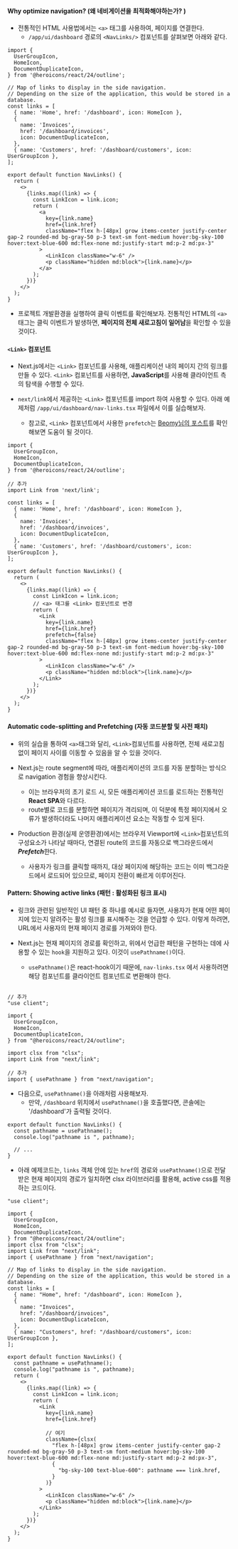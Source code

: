 
#### Why optimize navigation? (왜 네비게이션을 최적화해야하는가? )

- 전통적인 HTML 사용법에서는 `<a>` 태그를 사용하여, 페이지를 연결한다.
	- `/app/ui/dashboard` 경로의 `<NavLinks/>` 컴포넌트를 살펴보면 아래와 같다.
```tsx
import {
  UserGroupIcon,
  HomeIcon,
  DocumentDuplicateIcon,
} from '@heroicons/react/24/outline';

// Map of links to display in the side navigation.
// Depending on the size of the application, this would be stored in a database.
const links = [
  { name: 'Home', href: '/dashboard', icon: HomeIcon },
  {
    name: 'Invoices',
    href: '/dashboard/invoices',
    icon: DocumentDuplicateIcon,
  },
  { name: 'Customers', href: '/dashboard/customers', icon: UserGroupIcon },
];
  
export default function NavLinks() {
  return (
    <>
      {links.map((link) => {
        const LinkIcon = link.icon;
        return (
          <a
            key={link.name}
            href={link.href}
            className="flex h-[48px] grow items-center justify-center gap-2 rounded-md bg-gray-50 p-3 text-sm font-medium hover:bg-sky-100 hover:text-blue-600 md:flex-none md:justify-start md:p-2 md:px-3"
          >
            <LinkIcon className="w-6" />
            <p className="hidden md:block">{link.name}</p>
          </a>
        );
      })}
    </>
  );
}
```

- 프로젝트 개발환경을 실행하여 클릭 이벤트를 확인해보자. 전통적인 HTML의 `<a>`태그는 클릭 이벤트가 발생하면, **페이지의 전체 새로고침이 일어남**을 확인할 수 있을 것이다.


#### `<Link>` 컴포넌트

- Next.js에서는 `<Link>` 컴포넌트를  사용해, 애플리케이션 내의 페이지 간의 링크를 만들 수 있다. `<Link>` 컴포넌트를 사용하면, **JavaScript**를 사용해 클라이언트 측의 탐색을 수행할 수 있다.

- `next/link`에서 제공하는 `<Link>` 컴포넌트를 import 하여 사용할 수 있다. 아래 예제처럼 `/app/ui/dashboard/nav-links.tsx` 파일에서 이를 실습해보자. 
	- 참고로, `<Link>` 컴포넌트에서 사용한 `prefetch`는 [Beomy님의 포스트](https://beomy.github.io/tech/browser/preload-preconnect-prefetch/)를 확인해보면 도움이 될 것이다.  

```tsx
import {
  UserGroupIcon,
  HomeIcon,
  DocumentDuplicateIcon,
} from '@heroicons/react/24/outline';

// 추가
import Link from 'next/link';

const links = [
  { name: 'Home', href: '/dashboard', icon: HomeIcon },
  {
    name: 'Invoices',
    href: '/dashboard/invoices',
    icon: DocumentDuplicateIcon,
  },
  { name: 'Customers', href: '/dashboard/customers', icon: UserGroupIcon },
];

export default function NavLinks() {
  return (
    <>
      {links.map((link) => {
        const LinkIcon = link.icon;
        // <a> 태그를 <Link> 컴포넌트로 변경
        return (
          <Link
            key={link.name}
            href={link.href}
            prefetch={false}
            className="flex h-[48px] grow items-center justify-center gap-2 rounded-md bg-gray-50 p-3 text-sm font-medium hover:bg-sky-100 hover:text-blue-600 md:flex-none md:justify-start md:p-2 md:px-3"
          >
            <LinkIcon className="w-6" />
            <p className="hidden md:block">{link.name}</p>
          </Link>
        );
      })}
    </>
  );
}
```


#### Automatic code-splitting and Prefetching (자동 코드분할 및 사전 패치)

- 위의 실습을 통하여 `<a>`태그와 달리, `<Link>`컴포넌트를 사용하면,  전체 새로고침 없이 페이지 사이를 이동할 수 있음을 알 수 있을 것이다.

- Next.js는 route segment에 따라, 애플리케이션의 코드를 자동 분할하는 방식으로 navigation 경험을 향상시킨다.
	- 이는 브라우저의 초기 로드 시, 모든 애플리케이션 코드를 로드하는 전통적인 **React SPA**와 다르다.
	- route별로 코드를 분할하면 페이지가 격리되며, 이 덕분에 특정 페이지에서 오류가 발생하더라도 나머지 애플리케이션 요소는 작동할 수 있게 된다.

- Production 환경(실제 운영환경)에서는 브라우저 Viewport에 `<Link>`컴포넌트의 구성요소가 나타날 때마다, 연결된 route의 코드를 자동으로 백그라운드에서 ***Prefetch***한다.
	- 사용자가 링크를 클릭할 때까지, 대상 페이지에 해당하는 코드는 이미 백그라운드에서 로드되어 있으므로, 페이지 전환이 빠르게 이루어진다.


#### Pattern: Showing active links (패턴 : 활성화된 링크 표시)

- 링크와 관련된 일반적인 UI 패턴 중 하나를 예시로 들자면, 사용자가 현재 어떤 페이지에 있는지 알려주는 활성 링크를 표시해주는 것을 언급할 수 있다. 이렇게 하려면, URL에서 사용자의 현재 페이지 경로를 가져와야 한다. 

- Next.js는 현재 페이지의 경로를 확인하고, 위에서 언급한 패턴을 구현하는 데에 사용할 수 있는 `hook`을 지원하고 있다. 이것이 `usePathname()`이다.
	- `usePathname()`은 react-hook이기 때문에, `nav-links.tsx` 에서 사용하려면 해당 컴포넌트를 클라이언트 컴포넌트로 변환해야 한다. 

```tsx

// 추가
"use client";

import {
  UserGroupIcon,
  HomeIcon,
  DocumentDuplicateIcon,
} from "@heroicons/react/24/outline";

import clsx from "clsx";
import Link from "next/link";

// 추가
import { usePathname } from "next/navigation";
```

- 다음으로, `usePathname()`을 아래처럼 사용해보자.
	- 만약, `/dashboard` 위치에서 `usePathname()`을 호출했다면, 콘솔에는 '/dashboard'가 출력될 것이다.

```tsx
export default function NavLinks() {
  const pathname = usePathname();
  console.log("pathname is ", pathname);

  // ...
}
```

- 아래 예제코드는, `links` 객체 안에 있는 `href`의 경로와 `usePathname()`으로 전달받은 현재 페이지의 경로가 일치하면 clsx 라이브러리를 활용해, active css를 적용하는 코드이다.

```tsx
"use client";

import {
  UserGroupIcon,
  HomeIcon,
  DocumentDuplicateIcon,
} from "@heroicons/react/24/outline";
import clsx from "clsx";
import Link from "next/link";
import { usePathname } from "next/navigation";

// Map of links to display in the side navigation.
// Depending on the size of the application, this would be stored in a database.
const links = [
  { name: "Home", href: "/dashboard", icon: HomeIcon },
  {
    name: "Invoices",
    href: "/dashboard/invoices",
    icon: DocumentDuplicateIcon,
  },
  { name: "Customers", href: "/dashboard/customers", icon: UserGroupIcon },
];

export default function NavLinks() {
  const pathname = usePathname();
  console.log("pathname is ", pathname);
  return (
    <>
      {links.map((link) => {
        const LinkIcon = link.icon;
        return (
          <Link
            key={link.name}
            href={link.href}
            
            // 여기
            className={clsx(
              "flex h-[48px] grow items-center justify-center gap-2 rounded-md bg-gray-50 p-3 text-sm font-medium hover:bg-sky-100 hover:text-blue-600 md:flex-none md:justify-start md:p-2 md:px-3",
              {
                "bg-sky-100 text-blue-600": pathname === link.href,
              }
            )}
          >
            <LinkIcon className="w-6" />
            <p className="hidden md:block">{link.name}</p>
          </Link>
        );
      })}
    </>
  );
}

```